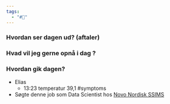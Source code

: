```yaml
---
tags:
  - "#📅"
---
```

### Hvordan ser dagen ud? (aftaler)


### Hvad vil jeg gerne opnå i dag ?


### Hvordan gik dagen?
- Elias
	- 13:23 temperatur 39,1 #symptoms 
- Søgte denne job som Data Scientist hos [Novo Nordisk SSIMS](https://careers.novonordisk.com/job/Bagsv%C3%A6rd-Data-Scientist-Capi/1123748601/) 